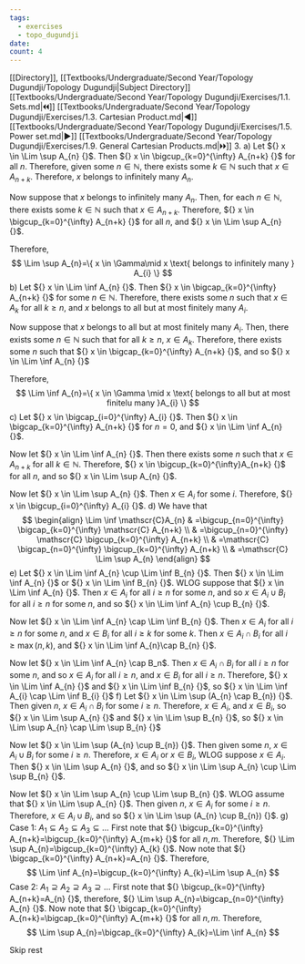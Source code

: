 ```yaml
---
tags:
  - exercises
  - topo_dugundji
date: 
count: 4
---
```

[[Directory]], [[Textbooks/Undergraduate/Second Year/Topology Dugundji/Topology Dugundji|Subject Directory]]
[[Textbooks/Undergraduate/Second Year/Topology Dugundji/Exercises/1.1. Sets.md|🞀🞀]] [[Textbooks/Undergraduate/Second Year/Topology Dugundji/Exercises/1.3. Cartesian Product.md|◀]] [[Textbooks/Undergraduate/Second Year/Topology Dugundji/Exercises/1.5. Power set.md|▶]] [[Textbooks/Undergraduate/Second Year/Topology Dugundji/Exercises/1.9. General Cartesian Products.md|🞂🞂]]
3. 
a)
Let ${} x \in \Lim \sup  A_{n} {}$. Then ${} x \in \bigcup_{k=0}^{\infty} A_{n+k} {}$ for all $n$. Therefore, given some ${} n \in \mathbb{N} {}$, there exists some ${} k \in \mathbb{N} {}$ such that ${} x \in A_{n+k} {}$. Therefore, $x {}$ belongs to infinitely many ${} A_{n} {}$. 

Now suppose that $x {}$ belongs to infinitely many $A_{n}$. Then, for each ${} n \in \mathbb{N} {}$, there exists some ${} k \in \mathbb{N} {}$ such that ${} x \in A_{n+k} {}$. Therefore, ${} x \in \bigcup_{k=0}^{\infty} A_{n+k} {}$ for all $n$, and ${} x \in  \Lim \sup A_{n} {}$.

Therefore, 
$$
\Lim \sup A_{n}=\{ x \in \Gamma\mid x \text{ belongs to infinitely many } A_{i} \}
$$
b)
Let ${} x \in \Lim \inf A_{n} {}$. Then ${} x \in \bigcap_{k=0}^{\infty} A_{n+k} {}$ for some ${} n \in \mathbb{N} {}$. Therefore, there exists some $n$ such that ${} x \in A_{k} {}$ for all ${} k \geq n {}$, and $x$ belongs to all but at most finitely many $A_{i}$.

Now suppose that $x$ belongs to all but at most finitely many $A_{i}$. Then, there exists some ${} n \in \mathbb{N} {}$ such that for all ${} k \geq n {}$, ${} x \in A_{k} {}$. Therefore, there exists some $n$ such that ${} x \in \bigcap_{k=0}^{\infty} A_{n+k} {}$, and so ${} x \in \Lim \inf  A_{n} {}$

Therefore,
$$
\Lim  \inf A_{n}=\{ x \in \Gamma \mid  x \text{ belongs to all but at most finitelu many }A_{i} \}
$$
c)
Let ${} x \in \bigcap_{i=0}^{\infty} A_{i} {}$. Then ${} x \in \bigcap_{k=0}^{\infty} A_{n+k} {}$ for ${} n=0 {}$, and ${} x \in \Lim \inf A_{n} {}$. 

Now let ${} x \in \Lim \inf A_{n} {}$. Then there exists some $n$ such that ${} x \in A_{n+k} {}$ for all ${} k \in \mathbb{N} {}$. Therefore, ${} x \in \bigcup_{k=0}^{\infty}A_{n+k}  {}$ for all $n$, and so ${} x \in \Lim \sup A_{n} {}$.

Now let ${} x \in \Lim  \sup A_{n} {}$. Then ${} x \in A_{i} {}$ for some $i$. Therefore, ${} x \in \bigcup_{i=0}^{\infty} A_{i} {}$.
d)
We have that
$$
\begin{align}
\Lim \inf \mathscr{C}A_{n} & =\bigcup_{n=0}^{\infty} \bigcap_{k=0}^{\infty} \mathscr{C} A_{n+k} \\
  & =\bigcup_{n=0}^{\infty} \mathscr{C} \bigcup_{k=0}^{\infty} A_{n+k} \\
  & =\mathscr{C} \bigcap_{n=0}^{\infty} \bigcup_{k=0}^{\infty} A_{n+k} \\
  & =\mathscr{C} \Lim \sup A_{n}
\end{align}
$$
e)
Let ${} x \in \Lim \inf A_{n} \cup \Lim \inf  B_{n}  {}$. Then ${} x \in \Lim \inf A_{n} {}$ or ${} x \in \Lim  \inf  B_{n} {}$. WLOG suppose that ${} x \in \Lim \inf A_{n} {}$. Then ${} x \in A_{i} {}$ for all $i\geq n$ for some $n$, and so ${} x \in A_{i} \cup B_{i} {}$ for all ${} i \geq n {}$ for some $n$, and so ${} x \in \Lim \inf A_{n} \cup B_{n} {}$.

Now let ${} x \in \Lim \inf A_{n} \cap  \Lim  \inf  B_{n} {}$. Then ${} x \in A_{i} {}$ for all $i\geq n$ for some $n$, and ${} x \in B_{i} {}$ for all $i\geq k$ for some $k$. Then ${} x \in A_{i} \cap  B_{i} {}$ for all ${} i \geq \max(n,\, k) {}$, and ${} x \in \Lim \inf A_{n}\cap B_{n} {}$.

Now let ${} x \in \Lim \inf A_{n} \cap  B_n$. Then ${} x \in A_{i} \cap B_{i} {}$ for all ${} i \geq n {}$ for some $n$, and so ${} x \in A_{i} {}$ for all $i\geq n$, and ${} x \in B_{i} {}$ for all $i\geq n$. Therefore, ${} x \in \Lim \inf A_{n} {}$ and ${} x \in \Lim \inf B_{n} {}$, so
${} x \in \Lim \inf A_{i} \cap  \Lim \inf B_{i} {}$
f)
Let ${} x \in \Lim \sup (A_{n} \cap B_{n}) {}$. Then given $n {}$, ${} x \in A_{i} \cap B_{i} {}$ for some $i\geq n$. Therefore, ${} x \in A_{i} {}$, and ${} x \in B_{i} {}$, so ${} x \in \Lim \sup A_{n} {}$ and ${} x \in \Lim  \sup B_{n} {}$, so ${} x \in \Lim \sup A_{n} \cap  \Lim \sup B_{n} {}$

Now let ${} x \in \Lim \sup (A_{n} \cup B_{n}) {}$. Then given some $n$, ${} x \in A_{i} \cup  B_{i} {}$ for some $i\geq n$. Therefore, ${} x \in A_{i} {}$ or ${} x \in B_{i} {}$, WLOG suppose ${} x \in A_{i} {}$. Then ${} x \in \Lim \sup A_{n} {}$, and so ${} x \in \Lim \sup A_{n} \cup  \Lim \sup B_{n} {}$.

Now let ${} x \in \Lim \sup A_{n} \cup  \Lim \sup B_{n} {}$. WLOG assume that ${} x \in \Lim \sup A_{n} {}$. Then given $n {}$, ${} x \in A_{i} {}$ for some $i\geq n$. Therefore, ${} x \in A_{i} \cup B_{i} {}$, and so ${} x \in \Lim \sup (A_{n} \cup B_{n}) {}$.
g)
Case 1: ${} A_{1} \subseteq A_{2} \subseteq A_{3}\subseteq \dots {}$
First note that ${} \bigcup_{k=0}^{\infty} A_{n+k}=\bigcup_{k=0}^{\infty} A_{m+k} {}$ for all ${} n,\, m {}$. Therefore, ${} \Lim \sup A_{n}=\bigcup_{k=0}^{\infty} A_{k} {}$. Now note that ${} \bigcap_{k=0}^{\infty} A_{n+k}=A_{n} {}$. Therefore, 
$$
\Lim \inf A_{n}=\bigcup_{k=0}^{\infty} A_{k}=\Lim \sup A_{n}
$$
Case 2: ${} A_{1} \supseteq A_{2} \supseteq A_{3} \supseteq \dots {}$
First note that ${} \bigcup_{k=0}^{\infty} A_{n+k}=A_{n} {}$, therefore, ${} \Lim \sup A_{n}=\bigcap_{n=0}^{\infty} A_{n} {}$. Now note that ${} \bigcap_{k=0}^{\infty} A_{n+k}=\bigcap_{k=0}^{\infty} A_{m+k} {}$ for all ${} n,\, m {}$. Therefore, 
$$
\Lim \sup A_{n}=\bigcap_{k=0}^{\infty} A_{k}=\Lim \inf A_{n}
$$

Skip rest